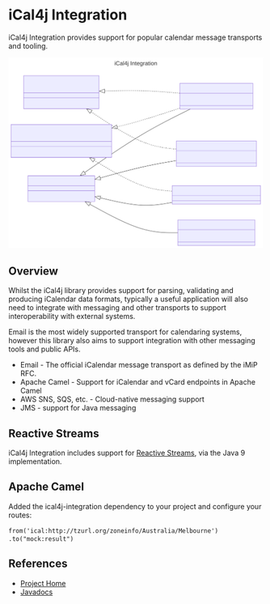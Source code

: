 # iCal4j Integration

iCal4j Integration provides support for popular calendar message transports and tooling.

![integration.mmd.svg](../images/integration.mmd.svg)

## Overview

Whilst the iCal4j library provides support for parsing, validating and producing iCalendar data formats, typically a useful application will also need to integrate with messaging and other transports to support interoperability with external systems. 

Email is the most widely supported transport for calendaring systems, however this library also aims to support integration with other messaging tools and public APIs.

* Email - The official iCalendar message transport as defined by the iMiP RFC.
* Apache Camel - Support for iCalendar and vCard endpoints in Apache Camel
* AWS SNS, SQS, etc. - Cloud-native messaging support
* JMS - support for Java messaging

## Reactive Streams

iCal4j Integration includes support for [Reactive Streams](http://www.reactive-streams.org/), via the Java 9
implementation.


## Apache Camel

Added the ical4j-integration dependency to your project and configure your routes:

    from('ical:http://tzurl.org/zoneinfo/Australia/Melbourne')
    .to("mock:result")

## References

* [Project Home](http://github.com/ical4j/ical4j-integration/)
* [Javadocs](http://ical4j.github.io/docs/ical4j-integration/api/)
